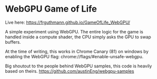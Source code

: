 # WebGPU Game of Life

Live here: https://frguthmann.github.io/GameOfLife_WebGPU/

A simple experiment using WebGPU. The entire logic for the game is handled inside a compute shader, the CPU simply asks the GPU to swap buffers.

At the time of writing, this works in Chrome Canary (81) on windows by enabling the WebGPU flag: chrome://flags/#enable-unsafe-webgpu.

Big shoutout to the people behind WebGPU samples, this code is heavily based on theirs.
https://github.com/austinEng/webgpu-samples
